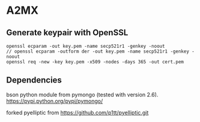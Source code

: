 A2MX
====

Generate keypair with OpenSSL
-----------------------------
    openssl ecparam -out key.pem -name secp521r1 -genkey -noout
    // openssl ecparam -outform der -out key.pem -name secp521r1 -genkey -noout
    openssl req -new -key key.pem -x509 -nodes -days 365 -out cert.pem

Dependencies
------------
bson python module from pymongo (tested with version 2.6). https://pypi.python.org/pypi/pymongo/

forked pyelliptic from https://github.com/p1tt/pyelliptic.git
